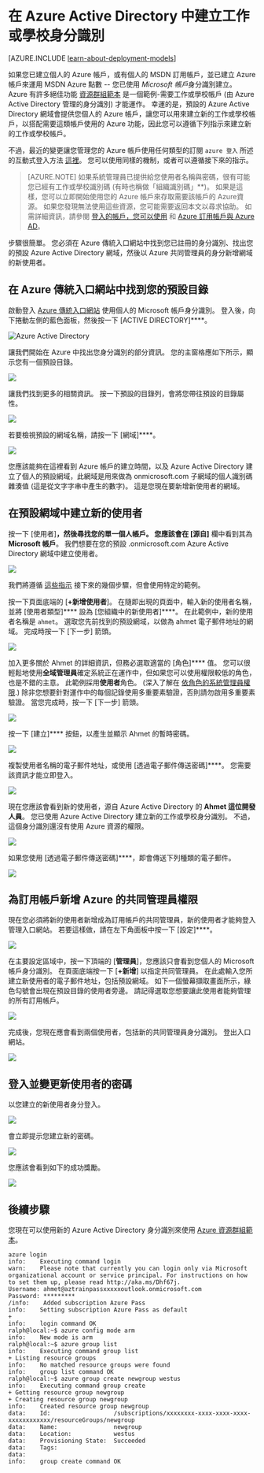 <properties
   pageTitle="在 AAD 中建立工作或學校身分識別 | Microsoft Azure"
   description="了解如何在 Azure Active Directory 中建立工作或學校身分識別，以搭配使用資源管理員和傳統部署模型。"
   services="virtual-machines"
   documentationCenter=""
   authors="squillace"
   manager="timlt"
   editor=""
   tags="azure-service-management,azure-resource-manager"/>

<tags
   ms.service="virtual-machines"
   ms.devlang="na"
   ms.topic="article"
   ms.tgt_pltfrm="na"
   ms.workload="infrastructure"
   ms.date="12/08/2015"
   ms.author="rasquill"/>


# 在 Azure Active Directory 中建立工作或學校身分識別

[AZURE.INCLUDE [learn-about-deployment-models](../../includes/learn-about-deployment-models-both-include.md)]

如果您已建立個人的 Azure 帳戶，或有個人的 MSDN 訂用帳戶，並已建立 Azure 帳戶來運用 MSDN Azure 點數 -- 您已使用 *Microsoft 帳戶*身分識別建立。 Azure 有許多絕佳功能 [資源群組範本](../resource-group-overview.md) 是一個範例-需要工作或學校帳戶 (由 Azure Active Directory 管理的身分識別) 才能運作。 幸運的是，預設的 Azure Active Directory 網域會提供您個人的 Azure 帳戶，讓您可以用來建立新的工作或學校帳戶，以搭配需要這類帳戶使用的 Azure 功能，因此您可以遵循下列指示來建立新的工作或學校帳戶。

不過，最近的變更讓您管理您的 Azure 帳戶使用任何類型的訂閱 `azure 登入` 所述的互動式登入方法 [這裡](../xplat-cli-connect.md)。 您可以使用同樣的機制，或者可以遵循接下來的指示。
> [AZURE.NOTE] 如果系統管理員已提供給您使用者名稱與密碼，很有可能您已經有工作或學校識別碼 (有時也稱做「組織識別碼」**)。 如果是這樣，您可以立即開始使用您的 Azure 帳戶來存取需要該帳戶的 Azure資源。 如果您發現無法使用這些資源，您可能需要返回本文以尋求協助。 如需詳細資訊，請參閱 [登入的帳戶，您可以使用](https://msdn.microsoft.com/library/azure/dn629581.aspx#BKMK_SignInAccounts) 和 [Azure 訂用帳戶與 Azure AD](https://msdn.microsoft.com/library/azure/dn629581.aspx#BKMK_SubRelationToDir)。

步驟很簡單。 您必須在 Azure 傳統入口網站中找到您已註冊的身分識別、找出您的預設 Azure Active Directory 網域，然後以 Azure 共同管理員的身分新增網域的新使用者。

## 在 Azure 傳統入口網站中找到您的預設目錄

啟動登入 [Azure 傳統入口網站](https://manage.windowsazure.com) 使用個人的 Microsoft 帳戶身分識別。 登入後，向下捲動左側的藍色面板，然後按一下 [ACTIVE DIRECTORY]****。

![Azure Active Directory](./media/resource-group-create-work-id-from-personal/azureactivedirectorywidget.png)

讓我們開始在 Azure 中找出您身分識別的部分資訊。 您的主窗格應如下所示，顯示您有一個預設目錄。

![](./media/resource-group-create-work-id-from-personal/defaultaadlisting.png)

讓我們找到更多的相關資訊。 按一下預設的目錄列，會將您帶往預設的目錄屬性。

![](./media/resource-group-create-work-id-from-personal/defaultdirectorypage.png)

若要檢視預設的網域名稱，請按一下 [網域]****。

![](./media/resource-group-create-work-id-from-personal/domainclicktoseeyourdefaultdomain.png)

您應該能夠在這裡看到 Azure 帳戶的建立時間，以及 Azure Active Directory 建立了個人的預設網域，此網域是用來做為 onmicrosoft.com 子網域的個人識別碼雜湊值 (這是從文字字串中產生的數字)。 這是您現在要新增新使用者的網域。

## 在預設網域中建立新的使用者

按一下 [使用者]****，然後尋找您的單一個人帳戶。 您應該會在 [源自]**** 欄中看到其為 **Microsoft 帳戶**。 我們想要在您的預設 .onmicrosoft.com Azure Active Directory 網域中建立使用者。

![](./media/resource-group-create-work-id-from-personal/defaultdirectoryuserslisting.png)

我們將遵循 [這些指示](https://technet.microsoft.com/library/hh967632.aspx#BKMK_1) 接下來的幾個步驟，但會使用特定的範例。

按一下頁面底端的 [**+新增使用者**]。 在隨即出現的頁面中，輸入新的使用者名稱，並將 [使用者類型]**** 設為 [您組織中的新使用者]****。 在此範例中，新的使用者名稱是 `ahmet`。 選取您先前找到的預設網域，以做為 ahmet 電子郵件地址的網域。 完成時按一下 [下一步] 箭頭。

![](./media/resource-group-create-work-id-from-personal/addingauserwithdirectorydropdown.png)

加入更多關於 Ahmet 的詳細資訊，但務必選取適當的 [角色]**** 值。 您可以很輕鬆地使用**全域管理員**確定系統正在運作中，但如果您可以使用權限較低的角色，也是不錯的主意。 此範例採用**使用者**角色。 (深入了解在 [依角色的系統管理員權限](https://msdn.microsoft.com/library/azure/dn468213.aspx#BKMK_1).) 除非您想要針對運作中的每個記錄使用多重要素驗證，否則請勿啟用多重要素驗證。 當您完成時，按一下 [下一步] 箭頭。

![](./media/resource-group-create-work-id-from-personal/userprofileuseradmin.png)

按一下 [建立]**** 按鈕，以產生並顯示 Ahmet 的暫時密碼。

![](./media/resource-group-create-work-id-from-personal/gettemporarypasswordforuser.png)

複製使用者名稱的電子郵件地址，或使用 [透過電子郵件傳送密碼]****。 您需要該資訊才能立即登入。

![](./media/resource-group-create-work-id-from-personal/receivedtemporarypassworddialog.png)

現在您應該會看到新的使用者，源自 Azure Active Directory 的 **Ahmet 這位開發人員**。 您已使用 Azure Active Directory 建立新的工作或學校身分識別。 不過，這個身分識別還沒有使用 Azure 資源的權限。

![](./media/resource-group-create-work-id-from-personal/defaultdirectoryusersaftercreate.png)

如果您使用 [透過電子郵件傳送密碼]****，即會傳送下列種類的電子郵件。

![](./media/resource-group-create-work-id-from-personal/emailreceivedfromnewusercreation.png)

## 為訂用帳戶新增 Azure 的共同管理員權限

現在您必須將新的使用者新增成為訂用帳戶的共同管理員，新的使用者才能夠登入管理入口網站。 若要這樣做，請在左下角面板中按一下 [設定]****。

![](./media/resource-group-create-work-id-from-personal/thesettingswidget.png)

在主要設定區域中，按一下頂端的 [**管理員**]，您應該只會看到您個人的 Microsoft 帳戶身分識別。 在頁面底端按一下 [**+新增**] 以指定共同管理員。 在此處輸入您所建立新使用者的電子郵件地址，包括預設網域。 如下一個螢幕擷取畫面所示，綠色勾號會出現在預設目錄的使用者旁邊。 請記得選取您想要讓此使用者能夠管理的所有訂用帳戶。

![](./media/resource-group-create-work-id-from-personal/addingnewuserascoadmin.png)

完成後，您現在應會看到兩個使用者，包括新的共同管理員身分識別。 登出入口網站。

![](./media/resource-group-create-work-id-from-personal/newuseraddedascoadministrator.png)

## 登入並變更新使用者的密碼

以您建立的新使用者身分登入。

![](./media/resource-group-create-work-id-from-personal/signinginwithnewuser.png)

會立即提示您建立新的密碼。

![](./media/resource-group-create-work-id-from-personal/mustupdateyourpassword.png)

您應該會看到如下的成功獎勵。

![](./media/resource-group-create-work-id-from-personal/successtourdialog.png)


## 後續步驟

您現在可以使用新的 Azure Active Directory 身分識別來使用 [Azure 資源群組範本](../xplat-cli-azure-resource-manager.md)。

    azure login
    info:    Executing command login
    warn:    Please note that currently you can login only via Microsoft organizational account or service principal. For instructions on how to set them up, please read http://aka.ms/Dhf67j.
    Username: ahmet@aztrainpassxxxxxoutlook.onmicrosoft.com
    Password: *********
    /info:    Added subscription Azure Pass
    info:    Setting subscription Azure Pass as default
    +
    info:    login command OK
    ralph@local:~$ azure config mode arm
    info:    New mode is arm
    ralph@local:~$ azure group list
    info:    Executing command group list
    + Listing resource groups
    info:    No matched resource groups were found
    info:    group list command OK
    ralph@local:~$ azure group create newgroup westus
    info:    Executing command group create
    + Getting resource group newgroup
    + Creating resource group newgroup
    info:    Created resource group newgroup
    data:    Id:                  /subscriptions/xxxxxxxx-xxxx-xxxx-xxxx-xxxxxxxxxxxx/resourceGroups/newgroup
    data:    Name:                newgroup
    data:    Location:            westus
    data:    Provisioning State:  Succeeded
    data:    Tags:
    data:
    info:    group create command OK



